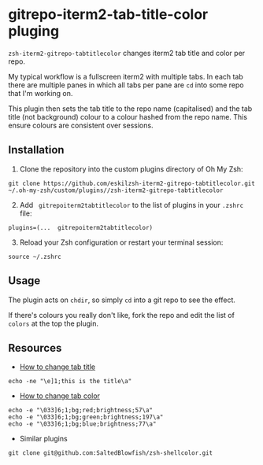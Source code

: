 # gitrepo-iterm2-tab-title-color pluging

`zsh-iterm2-gitrepo-tabtitlecolor` changes iterm2 tab title and color per repo. 

My typical workflow is a fullscreen iterm2 with multiple tabs. In each
tab there are multiple panes in which all tabs per pane are `cd` into
some repo that I'm working on.

This plugin then sets the tab title to the repo name (capitalised) and
the tab title (not background) colour to a colour hashed from the repo
name. This ensure colours are consistent over sessions.

## Installation

1. Clone the repository into the custom plugins directory of Oh My Zsh:

```
git clone https://github.com/eskilzsh-iterm2-gitrepo-tabtitlecolor.git ~/.oh-my-zsh/custom/plugins//zsh-iterm2-gitrepo-tabtitlecolor
```

2. Add ` gitrepoiterm2tabtitlecolor` to the list of plugins in your `.zshrc` file:

```
plugins=(...  gitrepoiterm2tabtitlecolor)
```

3. Reload your Zsh configuration or restart your terminal session:

```
source ~/.zshrc
```


## Usage

The plugin acts on `chdir`, so simply `cd` into a git repo to see the effect.

If there's colours you really don't like, fork the repo and edit the list of `colors` at the top the plugin.

## Resources


* [How to change tab title](https://superuser.com/questions/292652/change-iterm2-window-and-tab-titles-in-zsh)

```
echo -ne "\e]1;this is the title\a"
```

* [How to change tab color](https://superuser.com/questions/403650/programmatically-set-the-color-of-a-tab-in-iterm2)

```
echo -e "\033]6;1;bg;red;brightness;57\a"
echo -e "\033]6;1;bg;green;brightness;197\a"
echo -e "\033]6;1;bg;blue;brightness;77\a"
```

* Similar plugins

```
git clone git@github.com:SaltedBlowfish/zsh-shellcolor.git
```
